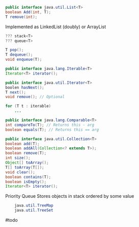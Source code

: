 
```java
public interface java.util.List<T>
boolean Add(int, T);
T remove(int);
```
Implemented as LinkedList (doubly) or ArrayList

```java
??? stack<T>
??? queue<T>

T pop();
T dequeue();
void enqueue(T);
```

```java
public interface java.lang.Iterable<T>
Iterator<T> iterator();

public interface java.util.Iterator<T>
boolen hasNext();
T next();
void remove(); // Optional

for (T t : iterable)
	...
```

```java
public interface java.lang.Comparable<T>
int compareTo(T); // Returns this - arg
boolean equals(T); // Returns this == arg
```

```java
public interface java.util.Collection<T>
boolean add(T);
boolean addAll(Collection<? extends T>);
boolean remove(T);
int size();
Object[] toArray();
T[] toArray(T[]);
void clear();
boolean contains(T);
boolean isEmpty();
Iterator<T> iterator();
```

Priority Queue
	Stores objects in stack ordered by some value

```java
	java.util.TreeMap
	java.util.TreeSet
```
#todo